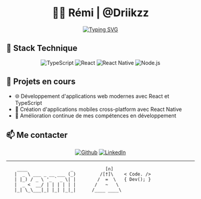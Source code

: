# <div align="center">👨‍💻 Rémi | @Driikzz</div>

<div align="center">
  
[![Typing SVG](https://readme-typing-svg.herokuapp.com?font=Fira+Code&pause=1000&color=3F96F7&center=true&vCenter=true&width=435&lines=D%C3%A9veloppeur+Full+Stack;Sp%C3%A9cialis%C3%A9+Web+%26+Mobile;React+%7C+React+Native+%7C+TypeScript)](https://github.com/Driikzz)

</div>

## 🚀 Stack Technique

<div align="center">
  
![TypeScript](https://img.shields.io/badge/TypeScript-007ACC?style=for-the-badge&logo=typescript&logoColor=white)
![React](https://img.shields.io/badge/React-20232A?style=for-the-badge&logo=react&logoColor=61DAFB)
![React Native](https://img.shields.io/badge/React_Native-20232A?style=for-the-badge&logo=react&logoColor=61DAFB)
![Node.js](https://img.shields.io/badge/Node.js-43853D?style=for-the-badge&logo=node.js&logoColor=white)

</div>

## 🎯 Projets en cours

- 🌐 Développement d'applications web modernes avec React et TypeScript
- 📱 Création d'applications mobiles cross-platform avec React Native
- 🔧 Amélioration continue de mes compétences en développement

## 📫 Me contacter

<div align="center">
  
[![Github](https://img.shields.io/badge/-Github-000?style=for-the-badge&logo=Github&logoColor=white)](https://github.com/Driikzz)
[![LinkedIn](https://img.shields.io/badge/-LinkedIn-0077B5?style=for-the-badge&logo=linkedin&logoColor=white)](https://www.linkedin.com/in/rémi-salles-501038285/)

</div>

---

<div align="center">
  

</div>


```
    ____                _            [∩]
   |  _ \ ___ _ __ ___ (_)         /[†]\    < Code. />
   | |_) / _ \ '_ ` _ \| |        /  =  \   { Dev(); }
   |  _ <  __/ | | | | | |       /   ~   \
   |_| \_\___|_| |_| |_|_|      /____ ____\
```
